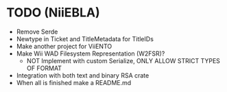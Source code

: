 # TODO (NiiEBLA)

- Remove Serde
- Newtype in Ticket and TitleMetadata for TitleIDs
- Make another project for ViiENTO
- Make Wii WAD Filesystem Representation (W2FSR)?
    - NOT Implement with custom Serialize, ONLY ALLOW STRICT TYPES OF FORMAT
- Integration with both text and binary RSA crate
- When all is finished make a README.md
